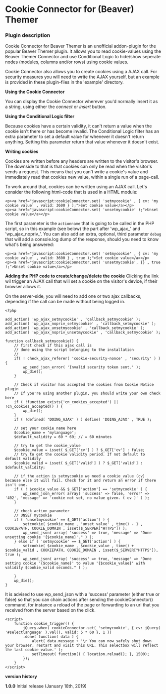 

# Cookie Connector for (Beaver) Themer

### Plugin description
Cookie Connector for Beaver Themer is an unofficial addon-plugin for the popular Beaver Themer plugin. It allows you to read cookie-values using the Beaver Themer Connector and use Conditional Logic to hide/show seperate nodes (modules, columns and/or rows) using cookie values.

Cookie Connector also allows you to create cookies using a AJAX call. For security measures you will need to write the AJAX yourself, but an example is provided in these plugin-files in the 'example' directory.

**Using the Cookie Connector**

You can display the Cookie Connector wherever you'd normally insert it as a string, using either the *connect* or *insert* button.

**Using the Conditional Logic filter**

Because cookies have a certain validity, it can't return a value when the cookie isn't there or has become invalid. The Conditional Logic filter has an extra parameter to set a default value for whenever it doesn't return anything. Setting this parameter return that value whenever it doesn't exist.

**Writing cookies**

Cookies are written before any headers are written to the visitor's browser. The downside to that is that cookies can only be read when the visitor's sends a request. This means that you can't write a cookie's value and immediately read that cookies new value, within a single run of a page-call.

To work around that, cookies can be written using an AJAX call. Let's consider the following html-code that is used in a HTML module:

    <p><a href="javascript:cookieConnector.set( 'setmycookie' , { cv: 'my cookie value' , valid: 3600 } );">Set cookie value</a></p>
    <p><a href="javascript:cookieConnector.set( 'unsetmycookie' );">Unset cookie value</a></p>

The first parameter is the `actionname` that is going to be called in the PHP script, so in this example (see below) the part after 'wp_ajax_' and 'wp_ajax_nopriv_'.
You can also add an extra, optional, third parameter `debug` that will add a console.log dump of the response, should you need to know what's being answered:

    <p><a href="javascript:cookieConnector.set( 'setmycookie' , { cv: 'my cookie value' , valid: 3600 } , true );">Set cookie value</a></p>
    <p><a href="javascript:cookieConnector.set( 'unsetmycookie', {} , true );">Unset cookie value</a></p>

**Adding the PHP code to create/change/delete the cookie**
Clicking the link wil trigger an AJAX call that will set a cookie on the visitor's device, if their browser allows it.

On the server-side, you will need to add one or two ajax callbacks, depending if the call can be made without being logged in.

    <?php

    add_action( 'wp_ajax_setmycookie' , 'callback_setmycookie' );
    add_action( 'wp_ajax_nopriv_setmycookie' , 'callback_setmycookie' );
    add_action( 'wp_ajax_unsetmycookie' , 'callback_setmycookie' );
    add_action( 'wp_ajax_nopriv_unsetmycookie' , 'callback_setmycookie' );

    function callback_setmycookie() {
    	// first check if this ajax call is
	    // done using the script belonging to the installation
	    //
	    if( ! check_ajax_referer( 'cookie-security-nonce' , 'security' ) ) {
		    wp_send_json_error( 'Invalid security token sent.' );
		    wp_die();
	    }

	    // Check if visitor has accepted the cookies from Cookie Notice plugin
	    // If you're using another plugin, you should write your own check here
	    if ( !function_exists('cn_cookies_accepted') || !cn_cookies_accepted() ) {
	        wp_die();
	    }
		if ( !defined( 'DOING_AJAX' ) ) define( 'DOING_AJAX' , TRUE );

		// set your cookie name here
		$cookie_name = 'mylanguage';
		$default_validity = 60 * 60; // = 60 minutes

		// try to get the cookie_value
		$cookie_value = isset( $_GET['cv'] ) ? $_GET['cv'] : false;
		// try to get the cookie validity period. If not default to default validity
		$cookie_valid = isset( $_GET['valid'] ) ? $_GET['valid'] : $default_validity;

		// if the action is setmycookie we need a cookie_value (cv) because else it will fail. Check for it and return an error if there isn't one.
		if ( ! $cookie_value && $_GET['action'] == 'setmycookie' ) {
		    wp_send_json_error( array( 'success' => false, 'error' => '402', 'message' => 'cookie not set, no value given. ( cv )' ) );
		}

		// check action parameter
		// UNSET mycookie
		if ( 'unsetmycookie' == $_GET['action'] ) {
		 	setcookie( $cookie_name , 'unset value' , time() - 1 , COOKIEPATH, COOKIE_DOMAIN , isset($_SERVER["HTTPS"]) );
		    wp_send_json( array( 'success' => true, 'message' => "Done unsetting cookie '{$cookie_name}'." ) );
		} else if ( 'setmycookie' == $_GET['action'] ) {
		    setcookie( $cookie_name , $cookie_value , time() + $cookie_valid , COOKIEPATH, COOKIE_DOMAIN , isset($_SERVER["HTTPS"]), true );
		    wp_send_json( array( 'success' => true, 'message' => "Done setting cookie '{$cookie_name}' to value '{$cookie_value}' with validity $cookie_valid seconds." ) );

		}
		wp_die();
    }

It is advised to use wp_send_json with a 'success' parameter (either true or false) so that you can chain actions after sending the cookieConnector() command, for instance a reload of the page or forwarding to an url that you received from the server based on the click.

    <script>
		function cookie_trigger() {
			jQuery.when( cookieConnector.set( 'setmycookie', { cv: jQuery( '#selectlanguage' ).val(), valid: 5 * 60 }, 1 ))
	        .done( function( data ) {
	            alert( data.message + '\r You can now safely shut down your browser, restart and visit this URL. This selectbox will reflect the last cookie value.' );
	            setTimeout( function() { location.reload(); }, 1500);
	        });
	    }
    </script>




**version history**

**1.0.0** Initial release (January 18th, 2019)


